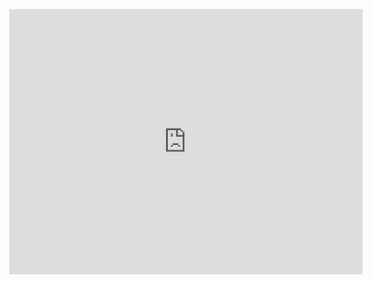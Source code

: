 <!-- [![Eyeball detection](https://img.youtube.com/vi/PzcROpVZUH0/0.jpg)](https://youtu.be/PzcROpVZUH0?t=0s) -->

<iframe width="640" height="480" src="https://www.youtube.com/embed/PzcROpVZUH0" frameborder="0" allow="accelerometer; autoplay; clipboard-write; encrypted-media; gyroscope; picture-in-picture" allowfullscreen></iframe>
